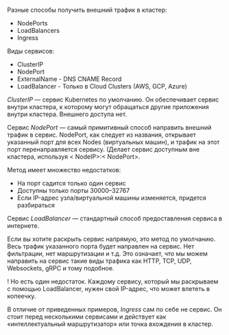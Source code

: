 Разные способы получить внешний трафик в кластер:
- NodePorts
- LoadBalancers
- Ingress

Виды сервисов:

- ClusterIP
- NodePort
- ExternalName - DNS CNAME Record
- LoadBalancer - Только в Cloud Clusters (AWS, GCP, Azure)

*ClusterIP* — сервис Kubernetes по умолчанию. Он обеспечивает сервис внутри кластера, к которому могут обращаться другие
приложения внутри кластера. Внешнего доступа нет.

Сервис *NodePort* — самый примитивный способ направить внешний трафик в сервис. NodePort, как следует из названия,
открывает указанный порт для всех Nodes (виртуальных машин), и трафик на этот порт перенаправляется сервису.
(Делает сервис доступным вне кластера, используя < NodeIP>:< NodePort>.

Метод имеет множество недостатков:
- На порт садится только один сервис
- Доступны только порты 30000–32767
- Если IP-адрес узла/виртуальной машины изменяется, придется разбираться

Сервис *LoadBalancer* — стандартный способ предоставления сервиса в интернете.

Если вы хотите раскрыть сервис напрямую, это метод по умолчанию. Весь трафик указанного порта будет направлен на сервис. Нет фильтрации, нет маршрутизации и т.д. Это означает, что мы можем направить на сервис такие виды трафика как HTTP, TCP, UDP, Websockets, gRPC и тому подобное.


! Но есть один недостаток. Каждому сервису, который мы раскрываем с помощью LoadBalancer, нужен свой IP-адрес, что может влететь в копеечку.


В отличие от приведенных примеров, *Ingress* сам по себе не сервис. Он стоит перед несколькими сервисами и действует
как «интеллектуальный маршрутизатор» или точка вхождения в кластер.

